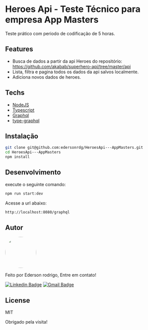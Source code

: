 # Heroes Api - Teste Técnico para empresa App  Masters

Teste prático com periodo de codificação de 5 horas.

## Features

- Busca de dados a partir da api Heroes do repositório: https://github.com/akabab/superhero-api/tree/master/api
- Lista, filtra e pagina todos os dados da api salvos localmente.
- Adiciona novos dados de heroes.

## Techs

- [NodeJS](https://nodejs.org/en/)
- [Typescript](https://www.typescriptlang.org)
- [Graphql](https://graphql.org/)
- [type-graphql](https://typegraphql.com/)


## Instalação

```sh
git clone git@github.com:edersonrdg/HeroesApi---AppMasters.git
cd HeroesApi---AppMasters
npm install
```



## Desenvolvimento

execute o seguinte comando:

```sh
npm run start:dev

```

Acesse a url abaixo:
```sh
http://localhost:8080/graphql

```


## Autor

<a href="https://github.com/edersonrdg">
 <img style="border-radius: 50%;" src="https://avatars.githubusercontent.com/u/60035985?s=460&u=3f67302dcc7cc3e33a51c71ad77fba31d6d2f6e1&v=4" width="100px;" alt=""/>
 <br />
 </a>


Feito por Ederson rodrigo, Entre em contato!

[![Linkedin Badge](https://img.shields.io/badge/-edersonsl-blue?style=flat-square&logo=Linkedin&logoColor=white&link=https://www.linkedin.com/in/edersonsl/)](https://www.linkedin.com/in/edersonsl/)
[![Gmail Badge](https://img.shields.io/badge/-edersonrodrigo31@gmail.com-c14438?style=flat-square&logo=Gmail&logoColor=white&link=mailto:edersonrodrigo31@gmail.com)](mailto:edersonrodrigo31@gmail.com)

## License

MIT

Obrigado pela visita!
